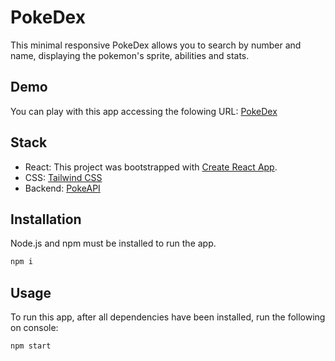# PokeDex 

This minimal responsive PokeDex allows you to search by number and name, displaying the pokemon's sprite, abilities and stats.

## Demo

You can play with this app accessing the folowing URL: [PokeDex](https://CyberCece.github.io/Pokedex)

## Stack

- React: This project was bootstrapped with [Create React App](https://github.com/facebook/create-react-app).
- CSS: [Tailwind CSS](https://tailwindcss.com/)
- Backend: [PokeAPI](https://pokeapi.co/)

## Installation
Node.js and npm must be installed to run the app.

```bash
npm i
```

## Usage
To run this app, after all dependencies have been installed, run the following on console:
```bash
npm start
``` 
